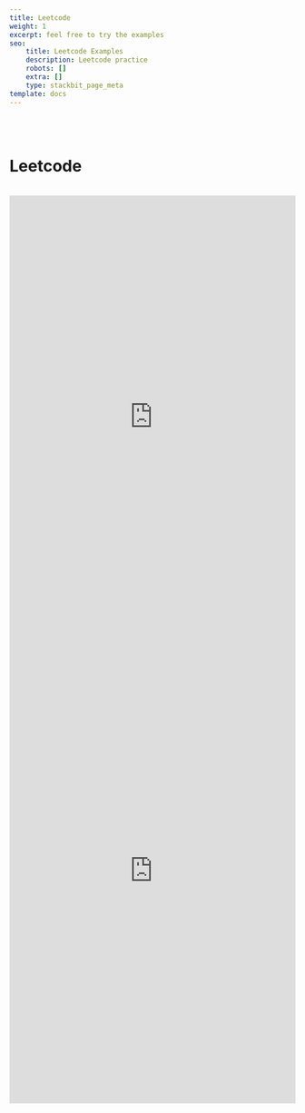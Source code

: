```yaml
---
title: Leetcode
weight: 1
excerpt: feel free to try the examples
seo:
    title: Leetcode Examples
    description: Leetcode practice
    robots: []
    extra: []
    type: stackbit_page_meta
template: docs
---
```




<br>
<br>
<h1>Leetcode </h1>
<br>
<iframe  class="block-content" src="https://web-dev-collaborative.github.io/Leetcode-JS-PY-MD/" height="800px" style="width: 100%; scrolling="yes" frameborder="no" loading="lazy" allowtransparency="true" allowfullscreen="true" title="YouTube video
        player" frameborder="0" allow="accelerometer; autoplay; clipboard-write;
        encrypted-media; gyroscope; picture-in-picture" allowfullscreen></iframe>



<iframe  class="block-content" src="https://web-dev-collaborative.github.io/Leetcode-JS-PY-MD/old_index.html" height="800px" style="width: 100%; scrolling="yes" frameborder="no" loading="lazy" allowtransparency="true" allowfullscreen="true" title="YouTube video
        player" frameborder="0" allow="accelerometer; autoplay; clipboard-write;
        encrypted-media; gyroscope; picture-in-picture" allowfullscreen></iframe>        